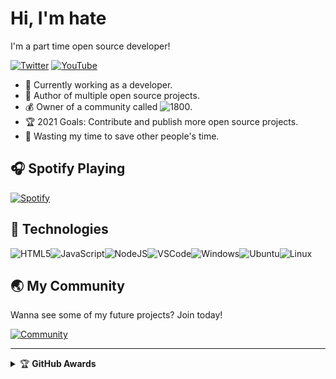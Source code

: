 # Hi, I'm hate

I'm a part time open source developer!

[![Twitter](https://img.shields.io/badge/twitter-%231DA1F2.svg?&style=for-the-badge&logo=twitter&logoColor=white)](https://twitter.com/1800hate) [![YouTube](https://img.shields.io/badge/youtube-%23FF0000.svg?&style=for-the-badge&logo=youtube&logoColor=white)](https://www.youtube.com/channel/UCs1huNgLTHnh0KF8qcaFQig)

- :muscle: Currently working as a developer.
- :gift_heart: Author of multiple open source projects.
- :moneybag: Owner of a community called ![1800](https://discord.gg/PpCAxDDHz4).
- :trophy: 2021 Goals: Contribute and publish more open source projects.
- :dart: Wasting my time to save other people's time.

## :headphones: Spotify Playing

[![Spotify](https://open.spotify.com/embed/track/0KeH4jaWKwZ4pNaBb0IW4g)](https://open.spotify.com/track/0KeH4jaWKwZ4pNaBb0IW4g?si=8b019c7283dc4b24)

## :wrench: Technologies

![HTML5](https://img.icons8.com/color/30/html-5.png)![JavaScript](https://img.icons8.com/color/30/javascript.png)![NodeJS](https://img.icons8.com/color/30/nodejs.png)![VSCode](https://img.icons8.com/color/30/visual-studio-code-2019.png)![Windows](https://img.icons8.com/color/30/windows-10.png)![Ubuntu](https://img.icons8.com/color/30/ubuntu--v1.png)![Linux](https://img.icons8.com/color/30/linux.png)

## :earth_asia: My Community

Wanna see some of my future projects? Join today!

[![Community](https://canary.discord.com/widget?id=817443197021192213&theme=dark)](https://discord.gg/PpCAxDDHz4)

---

<!-- markdownlint-disable MD033 -->

<details>
    <summary>&#127942 <b>GitHub Awards</b></summary><br/>

![Github Trophy](https://github-profile-trophy.vercel.app/?username=1800hate)

</details>

<!-- markdownlint-enable MD033 -->

[twitter]: https://twitter.com/1800hate
[instagram]: https://www.instagram.com/1800hatee/
[youtube]: https://www.youtube.com/channel/UCs1huNgLTHnh0KF8qcaFQig
